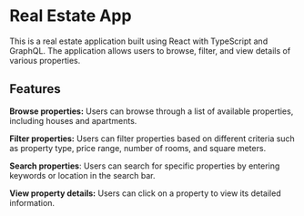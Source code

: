 # Real Estate App

This is a real estate application built using React with TypeScript and GraphQL. The application allows users to browse, filter, and view details of various properties.

## Features

__Browse properties:__ Users can browse through a list of available properties, including houses and apartments.

__Filter properties:__ Users can filter properties based on different criteria such as property type, price range, number of rooms, and square meters.

__Search properties__: Users can search for specific properties by entering keywords or location in the search bar.

__View property details:__ Users can click on a property to view its detailed information.

